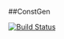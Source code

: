 ##ConstGen

[![Build Status](https://api.travis-ci.org/ralscha/constgen.png)](https://travis-ci.org/ralscha/constgen)



